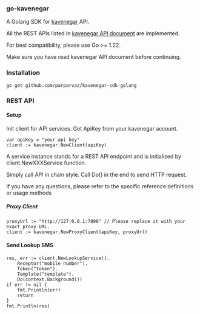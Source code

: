 
### go-kavenegar

A Golang SDK for [kavenegar](https://kavenegar.com) API.

All the REST APIs listed in [kavenegar API document](https://kavenegar.com/rest.html) are implemented.

For best compatibility, please use Go >= 1.22.

Make sure you have read kavenegar API document before continuing.

### Installation

```shell
go get github.com/parparvaz/kavenegar-sdk-golang
```

### REST API

#### Setup

Init client for API services. Get ApiKey from your kavenegar account.

```golang
var apiKey = "your api key"
client := kavenegar.NewClient(apiKey)
```

A service instance stands for a REST API endpoint and is initialized by client.NewXXXService function.

Simply call API in chain style. Call Do() in the end to send HTTP request.

If you have any questions, please refer to the specific reference definitions or usage methods

##### Proxy Client

```golang
proxyUrl := "http://127.0.0.1:7890" // Please replace it with your exact proxy URL.
client := kavenegar.NewProxyClient(apiKey, proxyUrl)
```


#### Send Lookup SMS

```golang
res, err := client.NewLookupService().
	Receptor("mobile number").
	Token("token").
	Template("template").
	Do(context.Background())
if err != nil {
    fmt.Println(err)
    return
}
fmt.Println(res)

```
